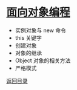# [面向对象编程](./../xmind/JavaScript.xmind)

+ 实例对象与 new 命令
+ this 关键字
+ 创建对象
+ 对象的继承
+ Object 对象的相关方法
+ 严格模式

[返回目录](../../README.md)
